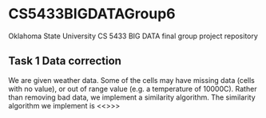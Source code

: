 # CS5433BIGDATAGroup6
Oklahoma State University CS 5433 BIG DATA final group project 
repository

## Task 1 Data correction
We are given weather data. Some of the cells may have missing data 
(cells with no value), or out of range value (e.g. a temperature of
 10000C). Rather than removing bad data, we implement a similarity 
algorithm. The similarity algorithm we implement is <<<finish this
once we have determined similarity algorithm.>>>>
